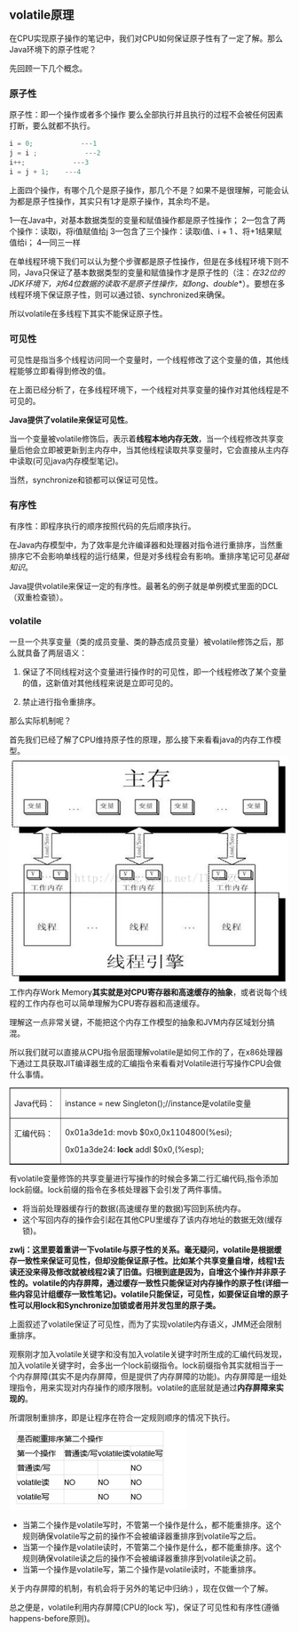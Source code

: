 ## volatile原理

在CPU实现原子操作的笔记中，我们对CPU如何保证原子性有了一定了解。那么Java环境下的原子性呢？

先回顾一下几个概念。

### 原子性
原子性：即一个操作或者多个操作 要么全部执行并且执行的过程不会被任何因素打断，要么就都不执行。

``` java
i = 0;            ---1
j = i ;            ---2
i++;            ---3
i = j + 1;    ---4
```

上面四个操作，有哪个几个是原子操作，那几个不是？如果不是很理解，可能会认为都是原子性操作，其实只有1才是原子操作，其余均不是。

1—在Java中，对基本数据类型的变量和赋值操作都是原子性操作；
2—包含了两个操作：读取i，将i值赋值给j
3—包含了三个操作：读取i值、i + 1 、将+1结果赋值给i；
4—同三一样

在单线程环境下我们可以认为整个步骤都是原子性操作，但是在多线程环境下则不同，Java只保证了基本数据类型的变量和赋值操作才是原子性的（注：**在32位的JDK环境下，对64位数据的读取不是原子性操作*，如long、double**）。要想在多线程环境下保证原子性，则可以通过锁、synchronized来确保。

所以volatile在多线程下其实不能保证原子性。
### 可见性
可见性是指当多个线程访问同一个变量时，一个线程修改了这个变量的值，其他线程能够立即看得到修改的值。

在上面已经分析了，在多线程环境下，一个线程对共享变量的操作对其他线程是不可见的。

**Java提供了volatile来保证可见性**。

当一个变量被volatile修饰后，表示着**线程本地内存无效**，当一个线程修改共享变量后他会立即被更新到主内存中，当其他线程读取共享变量时，它会直接从主内存中读取(可见java内存模型笔记)。

当然，synchronize和锁都可以保证可见性。

### 有序性
有序性：即程序执行的顺序按照代码的先后顺序执行。

在Java内存模型中，为了效率是允许编译器和处理器对指令进行重排序，当然重排序它不会影响单线程的运行结果，但是对多线程会有影响。重排序笔记可见*基础知识*。

Java提供volatile来保证一定的有序性。最著名的例子就是单例模式里面的DCL（双重检查锁）。

### volatile
一旦一个共享变量（类的成员变量、类的静态成员变量）被volatile修饰之后，那么就具备了两层语义：

1. 保证了不同线程对这个变量进行操作时的可见性，即一个线程修改了某个变量的值，这新值对其他线程来说是立即可见的。

2. 禁止进行指令重排序。

那么实际机制呢？

首先我们已经了解了CPU维持原子性的原理，那么接下来看看java的内存工作模型。
![](image/volatile0.png)
工作内存Work Memory**其实就是对CPU寄存器和高速缓存的抽象**，或者说每个线程的工作内存也可以简单理解为CPU寄存器和高速缓存。

理解这一点非常关键，不能把这个内存工作模型的抽象和JVM内存区域划分搞混。

所以我们就可以直接从CPU指令层面理解volatile是如何工作的了，在x86处理器下通过工具获取JIT编译器生成的汇编指令来看看对Volatile进行写操作CPU会做什么事情。

<table cellspacing="0" cellpadding="0" border="1">
    <tbody>
        <tr>
            <td width="90" valign="top">
            <p>Java代码：</p>
            </td>
            <td width="463" valign="top">
            <p>instance = new Singleton();//instance是volatile变量</p>
            </td>
        </tr>
        <tr>
            <td width="90" valign="top">
            <p>汇编代码：</p>
            </td>
            <td width="463" valign="top">
            <p>0x01a3de1d: movb $0x0,0x1104800(%esi);</p>
            <p>0x01a3de24: <b>lock</b> addl $0x0,(%esp);</p>
            </td>
        </tr>
    </tbody>
</table>

有volatile变量修饰的共享变量进行写操作的时候会多第二行汇编代码,指令添加lock前缀。lock前缀的指令在多核处理器下会引发了两件事情。

 - 将当前处理器缓存行的数据(高速缓存里的数据)写回到系统内存。
 - 这个写回内存的操作会引起在其他CPU里缓存了该内存地址的数据无效(缓存锁)。



**zwlj：这里要着重讲一下volatile与原子性的关系。毫无疑问，volatile是根据缓存一致性来保证可见性，但却没能保证原子性。比如某个共享变量自增，线程1去读还没来得及修改就被线程2读了旧值。归根到底是因为，自增这个操作并非原子性的。volatile的内存屏障，通过缓存一致性只能保证对内存操作的原子性(详细一些内容见计组缓存一致性笔记)。volatile只能保证，可见性，如要保证自增的原子性可以用lock和Synchronize加锁或者用并发包里的原子类。**


上面叙述了volatile保证了可见性，而为了实现volatile内存语义，JMM还会限制重排序。

观察刚才加入volatile关键字和没有加入volatile关键字时所生成的汇编代码发现，加入volatile关键字时，会多出一个lock前缀指令。lock前缀指令其实就相当于一个内存屏障(其实不是内存屏障，但是提供了内存屏障的功能)。内存屏障是一组处理指令，用来实现对内存操作的顺序限制。volatile的底层就是通过**内存屏障来实现的**。

所谓限制重排序，即是让程序在符合一定规则顺序的情况下执行。
![](image/volatile3.png)

 - 当第二个操作是volatile写时，不管第一个操作是什么，都不能重排序。这个规则确保volatile写之前的操作不会被编译器重排序到volatile写之后。
 - 当第一个操作是volatile读时，不管第二个操作是什么，都不能重排序。这个规则确保volatile读之后的操作不会被编译器重排序到volatile读之前。
 - 当第一个操作是volatile写，第二个操作是volatile读时，不能重排序。


关于内存屏障的机制，有机会将于另外的笔记中归纳:) ，现在仅做一个了解。

总之便是，volatile利用内存屏障(CPU的lock 写)，保证了可见性和有序性(遵循happens-before原则)。
